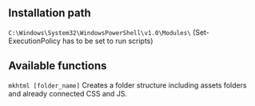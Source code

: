 ## Installation path
`C:\Windows\System32\WindowsPowerShell\v1.0\Modules\` (Set-ExecutionPolicy has to be set to run scripts)

## Available functions
<code>mkhtml [folder_name]</code> Creates a folder structure including assets folders and already connected CSS and JS.

